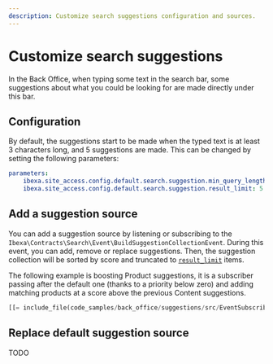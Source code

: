 ```yaml
---
description: Customize search suggestions configuration and sources.
---
```


# Customize search suggestions

In the Back Office, when typing some text in the search bar, some suggestions about what you could be looking for are made directly under this bar.

## Configuration

By default, the suggestions start to be made when the typed text is at least 3 characters long, and 5 suggestions are made. This can be changed by setting the following parameters:

```yaml
parameters:
    ibexa.site_access.config.default.search.suggestion.min_query_length: 3
    ibexa.site_access.config.default.search.suggestion.result_limit: 5
```

## Add a suggestion source

You can add a suggestion source by listening or subscribing to the `Ibexa\Contracts\Search\Event\BuildSuggestionCollectionEvent`.
During this event, you can add, remove or replace suggestions. Then, the suggestion collection will be sorted by score and truncated to [`result_limit`](#configuration) items. 

The following example is boosting Product suggestions, it is a subscriber passing after the default one (thanks to a priority below zero) and adding matching products at a score above the previous Content suggestions.

``` php
[[= include_file(code_samples/back_office/suggestions/src/EventSubscriber/MySuggestionEventSubscriber.php) =]]
```

## Replace default suggestion source

TODO
